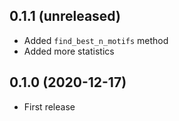 ## 0.1.1 (unreleased)

- Added `find_best_n_motifs` method
- Added more statistics

## 0.1.0 (2020-12-17)

- First release
